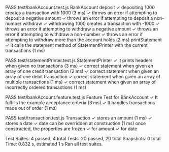 PASS test/bankAccount.test.js
BankAccount
deposit
✓ depositing 1000 creates a transaction with 1000 (3 ms)
✓ throws an error if attempting to deposit a negative amount
✓ throws an error if attempting to deposit a non-number
withdraw
✓ withdrawing 1000 creates a transaction with -1000
✓ throws an error if attempting to withdraw a negative amount
✓ throws an error if attempting to withdraw a non-number
✓ throws an error if attempting to withdraw more than the account holds (2 ms)
printStatement
✓ it calls the statement method of StatementPrinter with the current transactions (1 ms)

PASS test/statementPrinter.test.js
StatementPrinter
✓ it prints headers when given no transactions (3 ms)
✓ correct statement when given an array of one credit transaction (2 ms)
✓ correct statement when given an array of one debit transaction
✓ correct statement when given an array of multiple transactions (1 ms)
✓ correct statement when given an array of incorrectly ordered transactions (1 ms)

PASS test/bankAccount.feature.test.js
Feature Test for BankAccount
✓ It fulfills the example acceptance criteria (3 ms)
✓ It handles transactions made out of order (1 ms)

PASS test/transaction.test.js
Transaction
✓ stores an amount (1 ms)
✓ stores a date
✓ date can be overridden at construction (1 ms)
once constructed, the properties are frozen
✓ for amount
✓ for date

Test Suites: 4 passed, 4 total
Tests: 20 passed, 20 total
Snapshots: 0 total
Time: 0.832 s, estimated 1 s
Ran all test suites.
